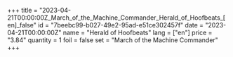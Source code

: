 +++
title = "2023-04-21T00:00:00Z_March_of_the_Machine_Commander_Herald_of_Hoofbeats_[en]_false"
id = "7beebc99-b027-49e2-95ad-e51ce302457f"
date = "2023-04-21T00:00:00Z"
name = "Herald of Hoofbeats"
lang = ["en"]
price = "3.84"
quantity = 1
foil = false
set = "March of the Machine Commander"
+++

